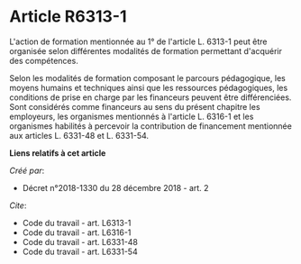 # Article R6313-1

L'action de formation mentionnée au 1° de l'article L. 6313-1 peut être organisée selon différentes modalités de formation
permettant d'acquérir des compétences. 

Selon les modalités de formation composant le parcours pédagogique, les moyens humains et techniques ainsi que les ressources
pédagogiques, les conditions de prise en charge par les financeurs peuvent être différenciées. Sont considérés comme
financeurs au sens du présent chapitre les employeurs, les organismes mentionnés à l'article L. 6316-1 et les organismes
habilités à percevoir la contribution de financement mentionnée aux articles L. 6331-48 et L. 6331-54.

**Liens relatifs à cet article**

_Créé par_:

  - Décret n°2018-1330 du 28 décembre 2018 - art. 2

_Cite_:

  - Code du travail - art. L6313-1
  - Code du travail - art. L6316-1
  - Code du travail - art. L6331-48
  - Code du travail - art. L6331-54
